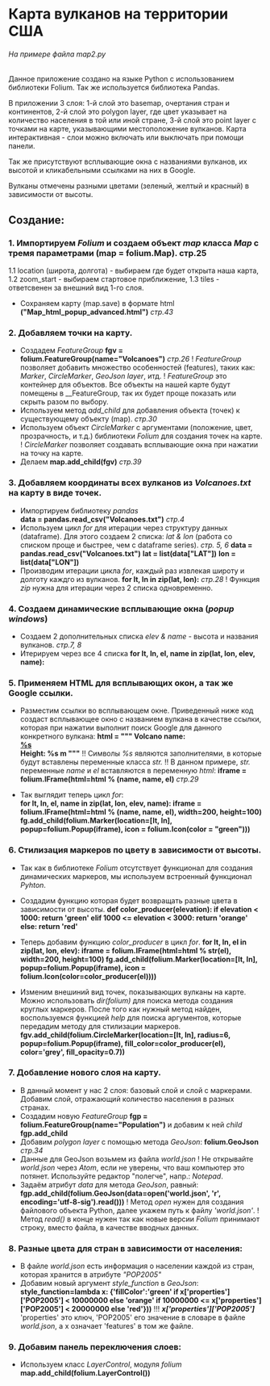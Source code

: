 # Карта вулканов на территории США
###### На примере файла map2.py

Данное приложение создано на языке Python с использованием библиотеки Folium.
Так же используется библиотека Pandas.

В приложении 3 слоя: 1-й слой это basemap, очертания стран и континентов, 2-й слой это polygon layer, 
где цвет указывает на количество населения в той или иной стране, 3-й слой это point layer с точками на карте, указывающими местоположение вулканов. Карта интерактивная - слои можно включать или выключать при помощи панели.

Так же присутствуют всплывающие окна с названиями вулканов, их высотой и кликабельными 
ссылками на них в Google.

Вулканы отмечены разными цветами (зеленый, желтый и красный) в зависимости от высоты.

## Создание:

### 1. Импортируем _Folium_ и создаем объект _map_ класса _Map_ с тремя параметрами (map = folium.Map). стр.25
1.1 location (широта, долгота) - выбираем где будет открыта наша карта, 
1.2 zoom_start - выбираем стартовое приближение,
1.3 tiles - ответсвенен за внешний вид 1-го слоя.
* Сохраняем карту (map.save) в формате html
__("Map_html_popup_advanced.html")__   _стр.43_

### 2. Добавляем точки на карту.
* Создадем _FeatureGroup_ 
__fgv = folium.FeatureGroup(name="Volcanoes")__  _стр.26_
! _FeatureGroup_ позволяет добавить множество особенностей (features), таких как: _Marker_, _CircleMarker_, _GeoJson layer_, итд.
! _FeatureGroup_ это контейнер для объектов. Все объекты на нашей карте будут помещены в __FeatureGroup, так их будет проще 
показать или скрыть разом по выбору.
* Используем метод _add_child_ для добавления объекта (точек) к существующему объекту (map). _стр.30_
* Используем объект _CircleMarker_ с аргументами (положение, цвет, прозрачность, и т.д.) библиотеки _Folium_ для создания точек на карте.
! _CircleMarker_ позволяет создавать всплывающие окна при нажатии на точку на карте.
* Делаем    __map.add_child(fgv)__   _стр.39_


### 3. Добавляем координаты всех вулканов из _Volcanoes.txt_ на карту в виде точек.
* Импортируем библиотеку _pandas_    
__data = pandas.read_csv("Volcanoes.txt")__ _стр.4_
* Используем цикл _for_ для итерации через структуру данных (dataframe). 
Для этого создаем 2 списка: _lat & lon_ (работа со списком проще и быстрее, чем с dataframe series). _стр. 5, 6_
__data = pandas.read_csv("Volcanoes.txt")__
__lat = list(data["LAT"])__
__lon = list(data["LON"])__
* Производим итерации цикла _for_, каждый раз извлекая широту и долготу каждго из вулканов.
__for lt, ln in zip(lat, lon):__  _стр.28_
! Функция _zip_ нужна для итерации через 2 списка одновременно.


### 4. Создаем динамические всплывающие окна (_popup windows_)
* Создаем 2 дополнительных списка _elev & name_ - высота и названия вулканов.  _стр.7, 8_
* Итерируем через все 4 списка 
__for lt, ln, el, name in zip(lat, lon, elev, name):__


### 5. Применяем HTML для всплывающих окон, а так же Google ссылки.
* Разместим ссылки во всплывающем окне. Приведенный ниже код создаст всплывающее окно с названием 
вулкана в качестве ссылки, которая при нажатии выполнит поиск Google для данного конкретного вулкана:
__html = """
Volcano name:<br>
<a href="https://www.google.com/search?q=%%22%s%%22" target="_blank">%s</a><br>
Height: %s m
"""__
!! Символы _%s_ являются заполнителями, в которые будут вставлены переменные класса _str._
!! В данном примере, _str._ переменные _name_ и _el_ вставляются в переменную _html_:
__iframe = folium.IFrame(html=html % (name, name, el)__  _стр.29_

* Так выглядит теперь цикл _for_:  
__for lt, ln, el, name in zip(lat, lon, elev, name):
    iframe = folium.IFrame(html=html % (name, name, el), width=200, height=100)
    fg.add_child(folium.Marker(location=[lt, ln], popup=folium.Popup(iframe), icon = folium.Icon(color = "green")))__


### 6. Стилизация маркеров по цвету в зависимости от высоты.
* Так как в библиотеке _Folium_ отсутствует функционал для создания динамических маркеров, мы используем встроенный функционал _Pyhton_.
* Создадим функцию которая будет возвращать разные цвета в зависимости от высоты.
__def color_producer(elevation):
    if elevation < 1000:
        return 'green'
    elif 1000 <= elevation < 3000:
        return 'orange'
    else:
        return 'red'__

* Теперь добавим функцию _color_producer_ в цикл _for_. 
__for lt, ln, el in zip(lat, lon, elev):
    iframe = folium.IFrame(html=html % str(el), width=200, height=100)
    fg.add_child(folium.Marker(location=[lt, ln], popup=folium.Popup(iframe), icon = folium.Icon(color=color_producer(el))))__

* Изменим внешиний вид точек, показывающих вулканы на карте.
Можно использовать _dir(folium)_ для поиска метода создания круглых маркеров.
После того как нужный метод найден, воспользуемся функцией _help_ для поиска аргументов, 
которые передадим методу для стилизации маркеров.
__fgv.add_child(folium.CircleMarker(location=[lt, ln], radius=6, popup=folium.Popup(iframe), fill_color=color_producer(el), color='grey', fill_opacity=0.7))__


### 7. Добавление нового слоя на карту.
* В данный момент у нас 2 слоя: базовый слой и слой с маркерами. Добавим слой, отражающий количество населения в разных странах.
* Создадим новую _FeatureGroup_
__fgp = folium.FeatureGroup(name="Population")__  и добавим к ней _child_  __fgp.add_child__
* Добавим _polygon layer_ с помощью метода _GeoJson_: __folium.GeoJson__    _стр.34_
* Данные для GeoJson возьмем из файла _world.json_
! Не открывайте _world.json_ через _Atom_, если не уверены, что ваш компьютер это потянет. Используйте редактор "полегче", напр.: _Notepad_.
* Задаём атрибут _data_ для метода _GeoJson_, равный: 
__fgp.add_child(folium.GeoJson(data=open('world.json', 'r', encoding='utf-8-sig').read()))__
! Метод _open_ нужен для создания файлового объекта Python, далее укажем путь к файлу _'world.json'_.
! Метод _read()_ в конце нужен так как новые версии _Folium_ принимают строку, вместо файла, в качестве вводных данных.


### 8. Разные цвета для стран в зависимости от населения:
* В файле _world.json_ есть информация о населении каждой из стран, которая хранится в атрибуте _"POP2005"_
* Добавим новый аргумент _style_function_ в _GeoJson_:
__style_function=lambda x: {'fillColor':'green' if x['properties']['POP2005'] < 10000000
else 'orange' if 10000000 <= x['properties']['POP2005'] < 20000000 else 'red'}))__
!!! ___x['properties']['POP2005']___  'properties' это ключ, 'POP2005' его значение в словаре в файле _world.json_, 
а x означает 'features' в том же файле.


### 9. Добавим панель переключения слоев:
* Используем класс _LayerControl_, модуля _folium_
__map.add_child(folium.LayerControl())__
